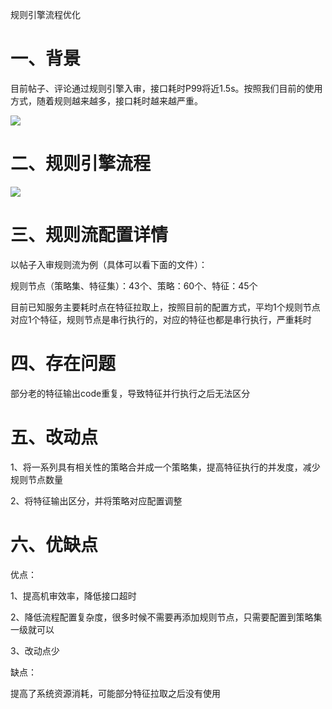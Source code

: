 规则引擎流程优化

# 一、背景

目前帖子、评论通过规则引擎入审，接口耗时P99将近1.5s。按照我们目前的使用方式，随着规则越来越多，接口耗时越来越严重。

![](/Users/dongyifeng/dongyf/git/typora/images/sb/43b621e2-45bc-4c7c-a432-a7d284d6a8ad.png)



# 二、规则引擎流程

![](/Users/dongyifeng/dongyf/git/typora/images/sb/d2ae0d33-d7c4-43bd-8601-67ec0098c583.png)

# 三、规则流配置详情

以帖子入审规则流为例（具体可以看下面的文件）：

规则节点（策略集、特征集）：43个、策略：60个、特征：45个

目前已知服务主要耗时点在特征拉取上，按照目前的配置方式，平均1个规则节点对应1个特征，规则节点是串行执行的，对应的特征也都是串行执行，严重耗时

# 四、存在问题

部分老的特征输出code重复，导致特征并行执行之后无法区分

# 五、改动点

1、将一系列具有相关性的策略合并成一个策略集，提高特征执行的并发度，减少规则节点数量

2、将特征输出区分，并将策略对应配置调整

# 六、优缺点

优点：

1、提高机审效率，降低接口超时

2、降低流程配置复杂度，很多时候不需要再添加规则节点，只需要配置到策略集一级就可以

3、改动点少

缺点：

提高了系统资源消耗，可能部分特征拉取之后没有使用